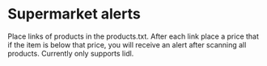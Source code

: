 # Supermarket alerts

Place links of products in the products.txt. After each link place a price that if the item is below that price, you will receive an alert after scanning all products. Currently only supports lidl.
